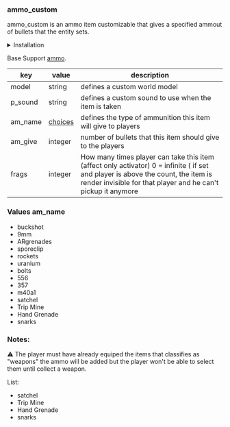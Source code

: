 ### ammo_custom

ammo_custom is an ammo item customizable that gives a specified ammout of bullets that the entity sets.

<details><summary>Installation</summary>
<p>

```bat
set Main=https://github.com/Mikk155/Sven-Co-op/raw/main/
set Files=utils ammo_custom
set output=scripts/maps/mikk/
if not exist %output% (
  mkdir %output:/=\%
)
(for %%a in (%Files%) do (
  curl -LJO %Main%%%a.as
  
  move %%a.as %Output%
)) 
```

In your main map_script add:
```angelscript
#include "mikk/ammo_custom"

void MapInit()
{
	ammo_custom::Register();
}
```

</p>
</details>

Base Support [ammo](ammo.md).

| key | value | description |
|-----|-------|-------------|
| model | string | defines a custom world model |
| p_sound | string | defines a custom sound to use when the item is taken |
| am_name | [choices](#values-am_name) | defines the type of ammunition this item will give to players |
| am_give | integer | number of bullets that this item should give to the players |
| frags | integer | How many times player can take this item (affect only activator) 0 = infinite ( if set and player is above the count, the item is render invisible for that player and he can't pickup it anymore |

### Values am_name

- buckshot
- 9mm
- ARgrenades
- sporeclip
- rockets
- uranium
- bolts
- 556
- 357
- m40a1
- satchel
- Trip Mine
- Hand Grenade
- snarks

### Notes:

⚠️ The player must have already equiped the items that classifies as "weapons" the ammo will be added but the player won't be able to select them until collect a weapon.

List:
- satchel
- Trip Mine
- Hand Grenade
- snarks